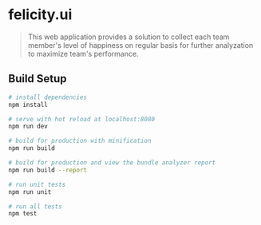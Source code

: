 # felicity.ui

> This web application provides a solution to collect each team member's
> level of happiness on regular basis for further analyzation to maximize
> team's performance. 

## Build Setup

``` bash
# install dependencies
npm install

# serve with hot reload at localhost:8080
npm run dev

# build for production with minification
npm run build

# build for production and view the bundle analyzer report
npm run build --report

# run unit tests
npm run unit

# run all tests
npm test
```
